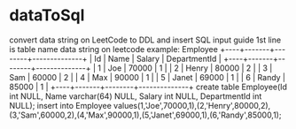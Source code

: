 # dataToSql
convert data string on LeetCode to DDL and insert SQL
input guide
1st line is table name
data string on leetcode
example:
Employee
+----+-------+--------+--------------+
| Id | Name  | Salary | DepartmentId |
+----+-------+--------+--------------+
| 1  | Joe   | 70000  | 1            |
| 2  | Henry | 80000  | 2            |
| 3  | Sam   | 60000  | 2            |
| 4  | Max   | 90000  | 1            |
| 5  | Janet | 69000  | 1            |
| 6  | Randy | 85000  | 1            |
+----+-------+--------+--------------+
create table Employee(Id	int	 NULL,
Name	varchar(64)	 NULL,
Salary	int	 NULL,
DepartmentId	int	 NULL);
insert into Employee values(1,'Joe',70000,1),(2,'Henry',80000,2),(3,'Sam',60000,2),(4,'Max',90000,1),(5,'Janet',69000,1),(6,'Randy',85000,1);
